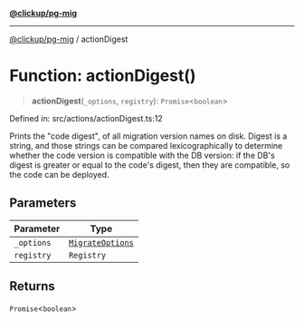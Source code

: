[**@clickup/pg-mig**](../README.md)

***

[@clickup/pg-mig](../globals.md) / actionDigest

# Function: actionDigest()

> **actionDigest**(`_options`, `registry`): `Promise`\<`boolean`\>

Defined in: src/actions/actionDigest.ts:12

Prints the "code digest", of all migration version names on disk. Digest is a
string, and those strings can be compared lexicographically to determine
whether the code version is compatible with the DB version: if the DB's
digest is greater or equal to the code's digest, then they are compatible, so
the code can be deployed.

## Parameters

| Parameter | Type |
| ------ | ------ |
| `_options` | [`MigrateOptions`](../interfaces/MigrateOptions.md) |
| `registry` | `Registry` |

## Returns

`Promise`\<`boolean`\>
